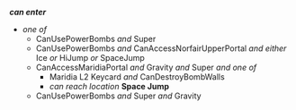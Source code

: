 ﻿***can enter***

- *one of*
  - CanUsePowerBombs *and* Super
  - CanUsePowerBombs *and* CanAccessNorfairUpperPortal *and either* Ice *or* HiJump *or* SpaceJump
  - CanAccessMaridiaPortal *and* Gravity *and* Super *and one of*
    - Maridia L2 Keycard *and* CanDestroyBombWalls
    - *can reach location* **Space Jump**
  - CanUsePowerBombs *and* Super *and* Gravity
